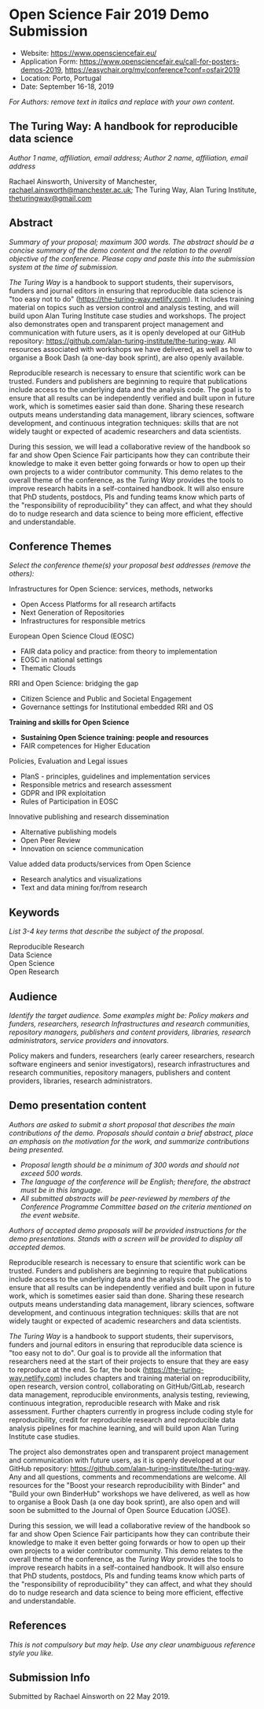 # Open Science Fair 2019 Demo Submission 

* Website: https://www.opensciencefair.eu/
* Application Form: https://www.opensciencefair.eu/call-for-posters-demos-2019, https://easychair.org/my/conference?conf=osfair2019
* Location: Porto, Portugal
* Date: September 16-18, 2019

*For Authors: remove text in italics and replace with your own content.*

## The Turing Way: A handbook for reproducible data science 

*Author 1 name, affiliation, email address; Author 2 name, affiliation, email address*

Rachael Ainsworth, University of Manchester, rachael.ainsworth@manchester.ac.uk; The Turing Way, Alan Turing Institute, theturingway@gmail.com

## Abstract

*Summary of your proposal; maximum 300 words. The abstract should be a concise summary of the demo content and the relation to the overall objective of the conference. Please copy and paste this into the submission system at the time of submission.*

*The Turing Way* is a handbook to support students, their supervisors, funders and journal editors in ensuring that reproducible data science is "too easy not to do" (https://the-turing-way.netlify.com). 
It includes training material on topics such as version control and analysis testing, and will build upon Alan Turing Institute case studies and workshops. 
The project also demonstrates open and transparent project management and communication with future users, as it is openly developed at our GitHub repository: https://github.com/alan-turing-institute/the-turing-way. 
All resources associated with workshops we have delivered, as well as how to organise a Book Dash (a one-day book sprint), are also openly available.

Reproducible research is necessary to ensure that scientific work can be trusted. 
Funders and publishers are beginning to require that publications include access to the underlying data and the analysis code. 
The goal is to ensure that all results can be independently verified and built upon in future work, which is sometimes easier said than done. 
Sharing these research outputs means understanding data management, library sciences, software development, and continuous integration techniques: skills that are not widely taught or expected of academic researchers and data scientists. 

During this session, we will lead a collaborative review of the handbook so far and show Open Science Fair participants how they can contribute their knowledge to make it even better going forwards or how to open up their own projects to a wider contributor community. 
This demo relates to the overall theme of the conference, as the *Turing Way* provides the tools to improve research habits in a self-contained handbook. 
It will also ensure that PhD students, postdocs, PIs and funding teams know which parts of the "responsibility of reproducibility" they can affect, and what they should do to nudge research and data science to being more efficient, effective and understandable.

## Conference Themes

*Select the conference theme(s) your proposal best addresses (remove the others):*

Infrastructures for Open Science: services, methods, networks
*	Open Access Platforms for all research artifacts
*	Next Generation of Repositories
*	Infrastructures for responsible metrics

European Open Science Cloud (EOSC)
*	FAIR data policy and practice: from theory to implementation
*	EOSC in national settings
*	Thematic Clouds 

RRI and Open Science: bridging the gap
*	Citizen Science and Public and Societal Engagement
*	 Governance settings for Institutional embedded RRI and OS

__Training and skills for Open Science__
*	__Sustaining Open Science training: people and resources__
*	FAIR competences for Higher Education

Policies, Evaluation and Legal issues
*	PlanS - principles, guidelines and implementation services
*	Responsible metrics and research assessment
*	GDPR and IPR exploitation 
*	Rules of Participation in EOSC

Innovative publishing and research dissemination
*	Alternative publishing models 
*	Open Peer Review
*	Innovation on science communication

Value added data products/services from Open Science 
*	Research analytics and visualizations
*	Text and data mining for/from research

## Keywords

*List 3-4 key terms that describe the subject of the proposal.*

Reproducible Research  
Data Science  
Open Science  
Open Research  

## Audience

*Identify the target audience. Some examples might be: Policy makers and funders, researchers, research Infrastructures and research communities, repository managers, publishers and content providers, libraries, research administrators, service providers and innovators.*

Policy makers and funders, researchers (early career researchers, research software engineers and senior investigators), research infrastructures and research communities, repository managers, publishers and content providers, libraries, research administrators.


## Demo presentation content

*Authors are asked to submit a short proposal that describes the main contributions of the demo. Proposals should contain a brief abstract, place an emphasis on the motivation for the work, and summarize contributions being presented.* 

*	_Proposal length should be a minimum of 300 words and should not exceed 500 words._
*	_The language of the conference will be English; therefore, the abstract must be in this language._
*	_All submitted abstracts will be peer-reviewed by members of the Conference Programme Committee based on the criteria mentioned on the event website._

*Authors of accepted demo proposals will be provided instructions for the demo presentations. Stands with a screen will be provided to display all accepted demos.*

Reproducible research is necessary to ensure that scientific work can be trusted. 
Funders and publishers are beginning to require that publications include access to the underlying data and the analysis code. 
The goal is to ensure that all results can be independently verified and built upon in future work, which is sometimes easier said than done. 
Sharing these research outputs means understanding data management, library sciences, software development, and continuous integration techniques: skills that are not widely taught or expected of academic researchers and data scientists. 

*The Turing Way* is a handbook to support students, their supervisors, funders and journal editors in ensuring that reproducible data science is "too easy not to do". 
Our goal is to provide all the information that researchers need at the start of their projects to ensure that they are easy to reproduce at the end. 
So far, the book (https://the-turing-way.netlify.com) includes chapters and training material on reproducibility, open research, version control, collaborating on GitHub/GitLab, research data management, reproducible environments, analysis testing, reviewing, continuous integration, reproducible research with Make and risk assessment. 
Further chapters currently in progress include coding style for reproducibility, credit for reproducible research and reproducible data analysis pipelines for machine learning, and will build upon Alan Turing Institute case studies. 

The project also demonstrates open and transparent project management and communication with future users, as it is openly developed at our GitHub repository: https://github.com/alan-turing-institute/the-turing-way. 
Any and all questions, comments and recommendations are welcome. 
All resources for the "Boost your research reproducibility with Binder" and "Build your own BinderHub" workshops we have delivered, as well as how to organise a Book Dash (a one day book sprint), are also open and will soon be submitted to the Journal of Open Source Education (JOSE).

During this session, we will lead a collaborative review of the handbook so far and show Open Science Fair participants how they can contribute their knowledge to make it even better going forwards or how to open up their own projects to a wider contributor community. 
This demo relates to the overall theme of the conference, as the *Turing Way* provides the tools to improve research habits in a self-contained handbook. 
It will also ensure that PhD students, postdocs, PIs and funding teams know which parts of the "responsibility of reproducibility" they can affect, and what they should do to nudge research and data science to being more efficient, effective and understandable.

## References
*This is not compulsory but may help. Use any clear unambiguous reference style you like.*


## Submission Info

Submitted by Rachael Ainsworth on 22 May 2019.
